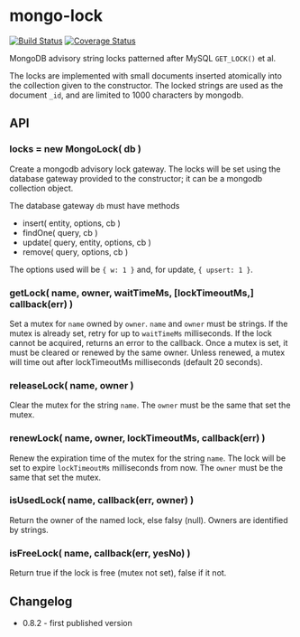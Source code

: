 mongo-lock
==========
[![Build Status](https://api.travis-ci.org/andrasq/node-mongo-lock.svg?branch=master)](https://travis-ci.org/andrasq/node-mongo-lock?branch=master)
[![Coverage Status](https://coveralls.io/repos/github/andrasq/node-mongo-lock/badge.svg?branch=master)](https://coveralls.io/github/andrasq/node-mongo-lock?branch=master)


MongoDB advisory string locks patterned after MySQL `GET_LOCK()` et al.

The locks are implemented with small documents inserted atomically into the collection given
to the constructor.  The locked strings are used as the document `_id`, and are limited to
1000 characters by mongodb.


## API

### locks = new MongoLock( db )

Create a mongodb advisory lock gateway.  The locks will be set using the database gateway
provided to the constructor; it can be a mongodb collection object.

The database gateway `db` must have methods
- insert( entity, options, cb )
- findOne( query, cb )
- update( query, entity, options, cb )
- remove( query, options, cb )

The options used will be `{ w: 1 }` and, for update, `{ upsert: 1 }`.

### getLock( name, owner, waitTimeMs, [lockTimeoutMs,] callback(err) )

Set a mutex for `name` owned by `owner`.  `name` and `owner` must be strings.  If the mutex
is already set, retry for up to `waitTimeMs` milliseconds.  If the lock cannot be acquired,
returns an error to the callback.  Once a mutex is set, it must be cleared or renewed by the
same owner.  Unless renewed, a mutex will time out after lockTimeoutMs milliseconds (default
20 seconds).

### releaseLock( name, owner )

Clear the mutex for the string `name`.  The `owner` must be the same that set the mutex.

### renewLock( name, owner, lockTimeoutMs, callback(err) )

Renew the expiration time of the mutex for the string `name`.  The lock will be set to
expire `lockTimeoutMs` milliseconds from now.  The `owner` must be the same that set the
mutex.

### isUsedLock( name, callback(err, owner) )

Return the owner of the named lock, else falsy (null).  Owners are identified by strings.

### isFreeLock( name, callback(err, yesNo) )

Return true if the lock is free (mutex not set), false if it not.


## Changelog

- 0.8.2 - first published version
